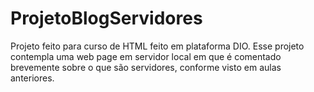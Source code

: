 # ProjetoBlogServidores
Projeto feito para curso de HTML feito em plataforma DIO. Esse projeto contempla uma web page em servidor local em que é comentado brevemente sobre o que são servidores, conforme visto em aulas anteriores.
